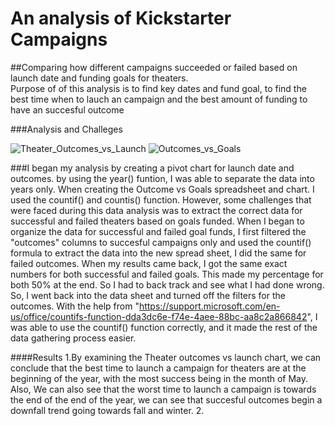 # An analysis of Kickstarter Campaigns

##Comparing how different campaigns succeeded or failed  based on launch date and funding goals for theaters.  
Purpose of of this analysis is to find key dates and fund goal, to find the best time when to lauch an campaign and the best amount of funding to have an succesful outcome

###Analysis and Challeges


![Theater_Outcomes_vs_Launch](https://user-images.githubusercontent.com/117749494/202919656-b47f5b3d-0cd6-4761-bbce-cfaf3209efd7.PNG)
![Outcomes_vs_Goals](https://user-images.githubusercontent.com/117749494/202929454-6a3956c7-7308-4fa0-bdb6-600c894e65f4.PNG)


###I began my analysis by creating a pivot chart for launch date and outcomes. by using the year() funtion, I was able to separate the data into years only. When creating the Outcome vs Goals spreadsheet and chart. I used the countif() and countis() function. However, some challenges that were faced during this data analysis was to extract the correct data for successful and failed theaters based on goals funded. When I began to organize the data for successful and failed goal funds, I first filtered the "outcomes" columns to succesful campaigns only and used the countif() formula to extract the data into the new spread sheet, I did the same for failed outcomes. When my results came back, I got the same exact numbers for both successful and failed goals. This made my percentage for both 50% at the end. So I had to back track and see what I had done wrong. So, I went back into the data sheet and turned off the filters for the outcomes. With the help from "https://support.microsoft.com/en-us/office/countifs-function-dda3dc6e-f74e-4aee-88bc-aa8c2a866842", I was able to use the countif() function correctly, and it made the rest of the data gathering process easier. 

####Results
1.By examining the Theater outcomes vs launch chart, we can conclude that the best time to launch a campaign for theaters are at the beginning of the year, with the most success being in the month of May. Also, We can also see that the worst time to launch a campaign is towards the end of the end of the year, we can see that succesful outcomes begin a downfall trend going towards fall and winter.
2. 
